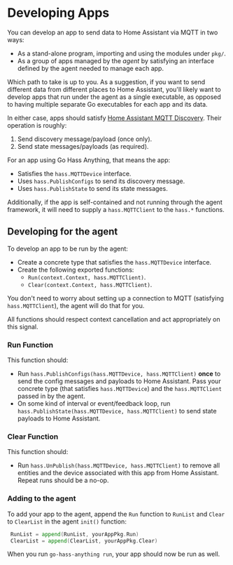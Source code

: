 <!--
 Copyright (c) 2023 Joshua Rich <joshua.rich@gmail.com>

 This software is released under the MIT License.
 https://opensource.org/licenses/MIT
-->

# Developing Apps

You can develop an app to send data to Home Assistant via MQTT in two ways:

- As a stand-alone program, importing and using the modules under `pkg/`.
- As a group of apps managed by the *agent* by satisfying an interface defined
  by the agent needed to manage each app.

Which path to take is up to you. As a suggestion, if you want to send different
data from different places to Home Assistant, you'll likely want to develop apps
that run under the agent as a single executable, as opposed to having multiple
separate Go executables for each app and its data.

In either case, apps should satisfy [Home Assistant MQTT
Discovery](https://www.home-assistant.io/integrations/mqtt/#mqtt-discovery).
Their operation is roughly:

1. Send discovery message/payload (once only).
2. Send state messages/payloads (as required).

For an app using Go Hass Anything, that means the app:

- Satisfies the `hass.MQTTDevice` interface.
- Uses `hass.PublishConfigs` to send its discovery message.
- Uses `hass.PublishState` to send its state messages.

Additionally, if the app is self-contained and not running through the agent
framework, it will need to supply a `hass.MQTTClient` to the `hass.*` functions.

## Developing for the agent

To develop an app to be run by the agent:

- Create a concrete type that satisfies the `hass.MQTTDevice` interface.
- Create the following exported functions:
  - `Run(context.Context, hass.MQTTClient)`.
  - `Clear(context.Context, hass.MQTTClient)`.

You don't need to worry about setting up a connection to MQTT (satisfying
`hass.MQTTClient`), the agent will do that for you.

All functions should respect context cancellation and act appropriately on this
signal.

### Run Function

This function should:

- Run `hass.PublishConfigs(hass.MQTTDevice, hass.MQTTClient)` **once** to send
  the config messages and payloads to Home Assistant. Pass your concrete type
  (that satisfies `hass.MQTTDevice`) and the `hass.MQTTClient` passed in by the
  agent.
- On some kind of interval or event/feedback loop, run
  `hass.PublishState(hass.MQTTDevice, hass.MQTTClient)` to send state payloads
  to Home Assistant.

### Clear Function

This function should:

- Run `hass.UnPublish(hass.MQTTDevice, hass.MQTTClient)` to remove all entities
  and the device associated with this app from Home Assistant. Repeat runs
  should be a no-op.

### Adding to the agent

To add your app to the agent, append the `Run` function to `RunList` and `Clear`
to `ClearList` in the agent `init()` function:

```go
 RunList = append(RunList, yourAppPkg.Run)
 ClearList = append(ClearList, yourAppPkg.Clear)
```

When you run `go-hass-anything run`, your app should now be run as well.

